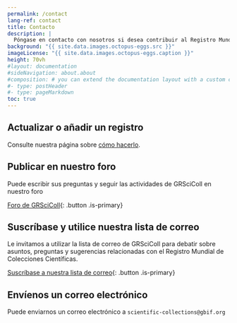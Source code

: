 ```yaml
---
permalink: /contact
lang-ref: contact
title: Contacto
description: |
  Póngase en contacto con nosotros si desea contribuir al Registro Mundial de Colecciones Científicas, encuentra algún problema o tiene alguna pregunta.
background: "{{ site.data.images.octopus-eggs.src }}"
imageLicense: "{{ site.data.images.octopus-eggs.caption }}"
height: 70vh
#layout: documentation
#sideNavigation: about.about
#composition: # you can extend the documentation layout with a custom composition
#- type: postHeader
#- type: pageMarkdown
toc: true
---
```


## Actualizar o añadir un registro

Consulte nuestra página sobre [cómo hacerlo](/how-to).

## Publicar en nuestro foro

Puede escribir sus preguntas y seguir las actividades de GRSciColl en nuestro foro

[Foro de GRSciColl](https://discourse.gbif.org/c/grscicoll){: .button .is-primary}
## Suscríbase y utilice nuestra lista de correo

Le invitamos a utilizar la lista de correo de GRSciColl para debatir sobre asuntos, preguntas y sugerencias relacionadas con el Registro Mundial de Colecciones Científicas.

[Suscríbase a nuestra lista de correo](https://lists.gbif.org/mailman/listinfo/scientific-collections){: .button .is-primary}

## Envíenos un correo electrónico

Puede enviarnos un correo electrónico a `scientific-collections@gbif.org`
